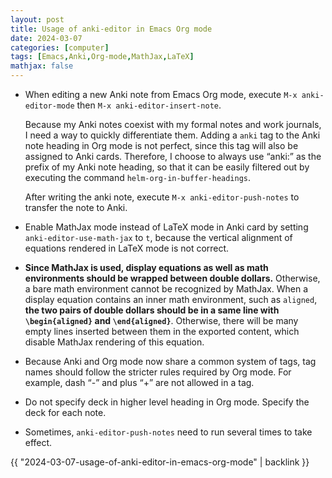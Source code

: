 ```yaml
---
layout: post
title: Usage of anki-editor in Emacs Org mode
date: 2024-03-07
categories: [computer]
tags: [Emacs,Anki,Org-mode,MathJax,LaTeX]
mathjax: false
---
```


-   When editing a new Anki note from Emacs Org mode, execute `M-x anki-editor-mode` then `M-x anki-editor-insert-note`.
    
    Because my Anki notes coexist with my formal notes and work journals, I need a way to quickly differentiate them. Adding a `anki` tag to the Anki note heading in Org mode is not perfect, since this tag will also be assigned to Anki cards. Therefore, I choose to always use &ldquo;anki:&rdquo; as the prefix of my Anki note heading, so that it can be easily filtered out by executing the command `helm-org-in-buffer-headings`.
    
    After writing the anki note, execute `M-x anki-editor-push-notes` to transfer the note to Anki.

-   Enable MathJax mode instead of LaTeX mode in Anki card by setting `anki-editor-use-math-jax` to `t`, because the vertical alignment of equations rendered in LaTeX mode is not correct.
-   **Since MathJax is used, display equations as well as math environments should be wrapped between double dollars.** Otherwise, a bare math environment cannot be recognized by MathJax. When a display equation contains an inner math environment, such as `aligned`, **the two pairs of double dollars should be in a same line with `\begin{aligned}` and `\end{aligned}`**. Otherwise, there will be many empty lines inserted between them in the exported content, which disable MathJax rendering of this equation.
-   Because Anki and Org mode now share a common system of tags, tag names should follow the stricter rules required by Org mode. For example, dash &ldquo;-&rdquo; and plus &ldquo;+&rdquo; are not allowed in a tag.
-   Do not specify deck in higher level heading in Org mode. Specify the deck for each note.
-   Sometimes, `anki-editor-push-notes` need to run several times to take effect.

{{ "2024-03-07-usage-of-anki-editor-in-emacs-org-mode" | backlink }}
